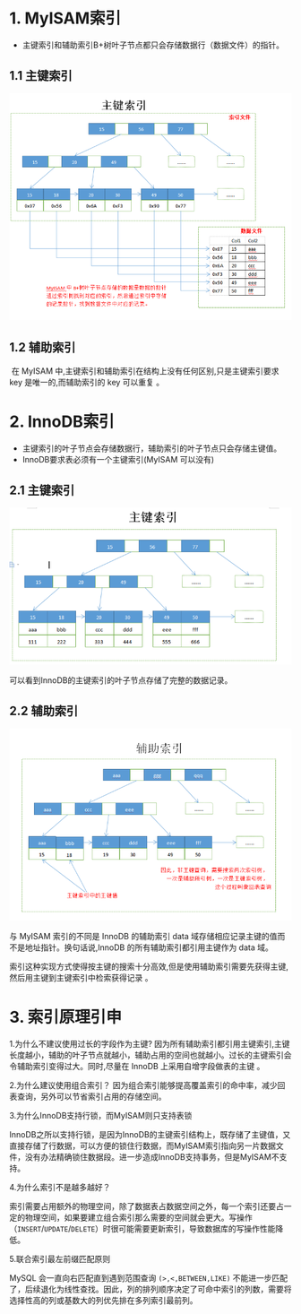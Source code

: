 # 1. MyISAM索引

- 主键索引和辅助索引B+树叶⼦节点都只会存储数据⾏（数据⽂件）的指针。

## 1.1 主键索引



![image](./assets/MyISAMIndex.png)

## 1.2 辅助索引

​	在 MyISAM 中,主键索引和辅助索引在结构上没有任何区别,只是主键索引要求 key 是唯⼀的,⽽辅助索引的 key 可以重复 。

# 2. InnoDB索引

- 主键索引的叶⼦节点会存储数据⾏，辅助索引的叶子节点只会存储主键值。
- InnoDB要求表必须有一个主键索引(MyISAM 可以没有)  

## 2.1 主键索引

![image](./assets/InnoDBPrimaryIndex.png)

可以看到InnoDB的主键索引的叶子节点存储了完整的数据记录。

## 2.2 辅助索引

![image](./assets/InnoDBSecondaryIndex.png)

与 MyISAM 索引的不同是 InnoDB 的辅助索引 data 域存储相应记录主键的值⽽不是地址指针。换句话说,InnoDB 的所有辅助索引都引⽤主键作为 data 域。  

索引这种实现⽅式使得按主键的搜索⼗分⾼效,但是使用辅助索引需要先获得主键,然后⽤主键到主键索引中检索获得记录 。

# 3. 索引原理引申

1.为什么不建议使⽤过⻓的字段作为主键?
		因为所有辅助索引都引⽤主键索引,主键长度越小，辅助的叶子节点就越小，辅助占用的空间也就越小。过⻓的主键索引会令辅助索引变得过⼤。同时,尽量在 InnoDB 上采⽤⾃增字段做表的主键 。

2.为什么建议使用组合索引？
		因为组合索引能够提高覆盖索引的命中率，减少回表查询，另外可以节省索引占用的存储空间。

3.为什么InnoDB支持行锁，而MyISAM则只支持表锁

InnoDB之所以支持行锁，是因为InnoDB的主键索引结构上，既存储了主键值，又直接存储了行数据，可以方便的锁住行数据，而MyISAM索引指向另一片数据文件，没有办法精确锁住数据段。进一步造成InnoDB支持事务，但是MyISAM不支持。

4.为什么索引不是越多越好？

索引需要占用额外的物理空间，除了数据表占数据空间之外，每一个索引还要占一定的物理空间，如果要建立组合索引那么需要的空间就会更大。写操作（`INSERT`/`UPDATE`/`DELETE`）时很可能需要更新索引，导致数据库的写操作性能降低。

5.联合索引最左前缀匹配原则

MySQL 会一直向右匹配直到遇到范围查询 `(>,<,BETWEEN,LIKE)` 不能进一步匹配了，后续退化为线性查找。因此，列的排列顺序决定了可命中索引的列数，需要将选择性高的列或基数大的列优先排在多列索引最前列。